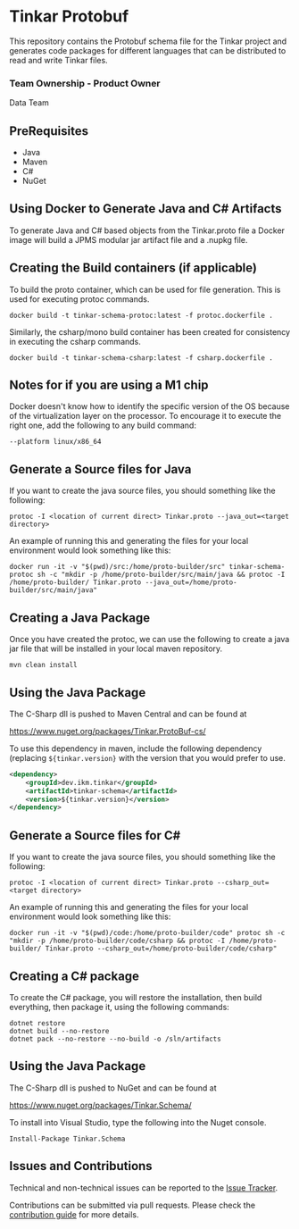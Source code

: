 # Tinkar Protobuf

This repository contains the Protobuf schema file for the Tinkar project and generates code packages for different
languages that can be distributed to read and write Tinkar files.

### Team Ownership - Product Owner
Data Team

## PreRequisites

* Java
* Maven
* C#
* NuGet

## Using Docker to Generate Java and C# Artifacts

To generate Java and C# based objects from the Tinkar.proto file a Docker image will build a JPMS modular jar artifact
file and a .nupkg file.

## Creating the Build containers (if applicable)

To build the proto container, which can be used for file generation. This is used for executing protoc commands. 

```shell
docker build -t tinkar-schema-protoc:latest -f protoc.dockerfile .
```

Similarly, the csharp/mono build container has been created for consistency in executing the csharp commands.

```shell
docker build -t tinkar-schema-csharp:latest -f csharp.dockerfile .
```

## Notes for if you are using a M1 chip

Docker doesn't know how to identify the specific version of the OS because of the virtualization layer on the
processor.  To encourage it to execute the right one, add the following to any build command:

```shell
--platform linux/x86_64
```

## Generate a Source files for Java

If you want to create the java source files, you should something like the following:

```shell
protoc -I <location of current direct> Tinkar.proto --java_out=<target directory>
```

An example of running this and generating the files for your local environment would look something like this:

```shell
docker run -it -v "$(pwd)/src:/home/proto-builder/src" tinkar-schema-protoc sh -c "mkdir -p /home/proto-builder/src/main/java && protoc -I /home/proto-builder/ Tinkar.proto --java_out=/home/proto-builder/src/main/java"
```

## Creating a Java Package

Once you have created the protoc, we can use the following to create a java jar file that will be installed in your 
local maven repository.

```shell
mvn clean install
```

## Using the Java Package

The C-Sharp dll is pushed to Maven Central and can be found at

https://www.nuget.org/packages/Tinkar.ProtoBuf-cs/

To use this dependency in maven, include the following dependency (replacing `${tinkar.version}` with the version that 
you would prefer to use.

```xml
<dependency>
    <groupId>dev.ikm.tinkar</groupId>
    <artifactId>tinkar-schema</artifactId>
    <version>${tinkar.version}</version>
</dependency>
```

## Generate a Source files for C#

If you want to create the java source files, you should something like the following:

```shell
protoc -I <location of current direct> Tinkar.proto --csharp_out=<target directory>
```

An example of running this and generating the files for your local environment would look something like this:

```shell
docker run -it -v "$(pwd)/code:/home/proto-builder/code" protoc sh -c "mkdir -p /home/proto-builder/code/csharp && protoc -I /home/proto-builder/ Tinkar.proto --csharp_out=/home/proto-builder/code/csharp"
```

## Creating a C# package

To create the C# package, you will restore the installation, then build everything, then package it, 
using the following commands:

```shell
dotnet restore
dotnet build --no-restore
dotnet pack --no-restore --no-build -o /sln/artifacts
```

## Using the Java Package

The C-Sharp dll is pushed to NuGet and can be found at

https://www.nuget.org/packages/Tinkar.Schema/

To install into Visual Studio, type the following into the Nuget console.

```shell
Install-Package Tinkar.Schema
```

## Issues and Contributions
Technical and non-technical issues can be reported to the [Issue Tracker](https://github.com/ikmdev/tinkar-schema/issues).

Contributions can be submitted via pull requests. Please check the [contribution guide](doc/how-to-contribute.md) for more details.

